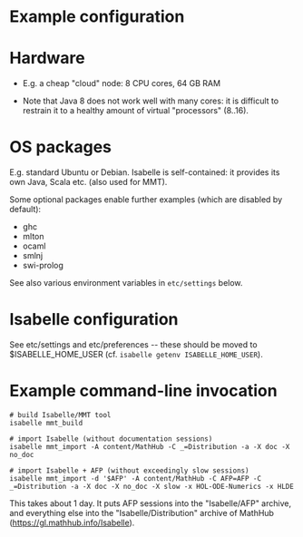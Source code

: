 Example configuration
=====================

Hardware
========

* E.g. a cheap "cloud" node: 8 CPU cores, 64 GB RAM

* Note that Java 8 does not work well with many cores: it is difficult to
restrain it to a healthy amount of virtual "processors" (8..16).


OS packages
===========

E.g. standard Ubuntu or Debian. Isabelle is self-contained: it provides its
own Java, Scala etc. (also used for MMT).

Some optional packages enable further examples (which are disabled by
default):

  * ghc
  * mlton
  * ocaml
  * smlnj
  * swi-prolog

See also various environment variables in `etc/settings` below.


Isabelle configuration
======================

See etc/settings and etc/preferences -- these should be moved to
$ISABELLE_HOME_USER (cf. `isabelle getenv ISABELLE_HOME_USER`).


Example command-line invocation
===============================

    # build Isabelle/MMT tool
    isabelle mmt_build

    # import Isabelle (without documentation sessions)
    isabelle mmt_import -A content/MathHub -C _=Distribution -a -X doc -X no_doc

    # import Isabelle + AFP (without exceedingly slow sessions)
    isabelle mmt_import -d '$AFP' -A content/MathHub -C AFP=AFP -C _=Distribution -a -X doc -X no_doc -X slow -x HOL-ODE-Numerics -x HLDE

This takes about 1 day. It puts AFP sessions into the "Isabelle/AFP"
archive, and everything else into the "Isabelle/Distribution" archive of
MathHub (https://gl.mathhub.info/Isabelle).
